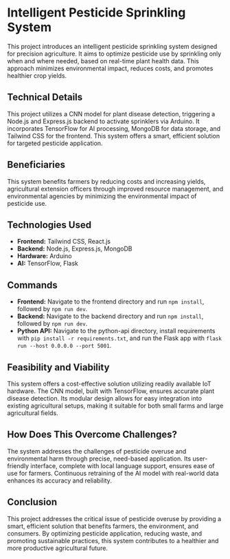 # Intelligent Pesticide Sprinkling System

This project introduces an intelligent pesticide sprinkling system
designed for precision agriculture. It aims to optimize pesticide use by
sprinkling only when and where needed, based on real-time plant health
data. This approach minimizes environmental impact, reduces costs, and
promotes healthier crop yields.

## Technical Details

This project utilizes a CNN model for plant disease detection,
triggering a Node.js and Express.js backend to activate sprinklers via
Arduino. It incorporates TensorFlow for AI processing, MongoDB for data
storage, and Tailwind CSS for the frontend. This system offers a smart,
efficient solution for targeted pesticide application.

## Beneficiaries

This system benefits farmers by reducing costs and increasing yields,
agricultural extension officers through improved resource management,
and environmental agencies by minimizing the environmental impact of
pesticide use.

## Technologies Used

-   **Frontend:** Tailwind CSS, React.js
-   **Backend:** Node.js, Express.js, MongoDB
-   **Hardware:** Arduino
-   **AI:** TensorFlow, Flask

## Commands

-   **Frontend:** Navigate to the frontend directory and run
    `npm install`, followed by `npm run dev`.
-   **Backend:** Navigate to the backend directory and run
    `npm install`, followed by `npm run dev`.
-   **Python API:** Navigate to the python-api directory, install
    requirements with `pip install -r requirements.txt`, and run the
    Flask app with `flask run --host 0.0.0.0 --port 5001`.

## Feasibility and Viability

This system offers a cost-effective solution utilizing readily available
IoT hardware. The CNN model, built with TensorFlow, ensures accurate
plant disease detection. Its modular design allows for easy integration
into existing agricultural setups, making it suitable for both small
farms and large agricultural fields.

## How Does This Overcome Challenges?

The system addresses the challenges of pesticide overuse and
environmental harm through precise, need-based application. Its
user-friendly interface, complete with local language support, ensures
ease of use for farmers. Continuous retraining of the AI model with
real-world data enhances its accuracy and reliability.

## Conclusion

This project addresses the critical issue of pesticide overuse by
providing a smart, efficient solution that benefits farmers, the
environment, and consumers. By optimizing pesticide application,
reducing waste, and promoting sustainable practices, this system
contributes to a healthier and more productive agricultural future.
